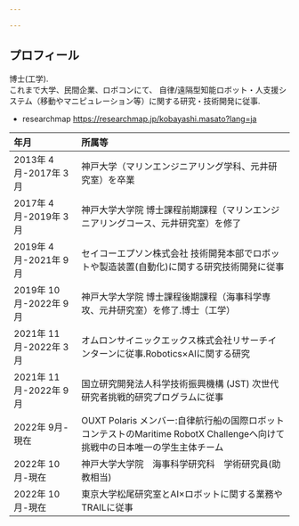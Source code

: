 ```yaml
---

---
```

## プロフィール
博士(工学).<br>
これまで大学、民間企業、ロボコンにて、
自律/遠隔型知能ロボット・人支援システム（移動やマニピュレーション等）に関する研究・技術開発に従事.<br>
- researchmap
https://researchmap.jp/kobayashi.masato?lang=ja

| 年月 | 所属等 |
|:-|:-|
| 2013年 4月-2017年 3月 | 神戸大学（マリンエンジニアリング学科、元井研究室）を卒業|
| 2017年 4月-2019年 3月 | 神戸大学大学院 博士課程前期課程（マリンエンジニアリングコース、元井研究室）を修了|
| 2019年 4月-2021年 9月 | セイコーエプソン株式会社 技術開発本部でロボットや製造装置(自動化)に関する研究技術開発に従事|
| 2019年 10月-2022年 9月 | 神戸大学大学院 博士課程後期課程（海事科学専攻、元井研究室）を修了.博士（工学）|
| 2021年 11月-2022年 3月 | オムロンサイニックエックス株式会社リサーチインターンに従事.Robotics×AIに関する研究|
| 2021年 11月-2022年 9月 | 国立研究開発法人科学技術振興機構 (JST) 次世代研究者挑戦的研究プログラムに従事|
| 2022年 9月-現在 | OUXT Polaris メンバー:自律航行船の国際ロボットコンテストのMaritime RobotX Challengeへ向けて挑戦中の日本唯一の学生主体チーム|
| 2022年 10月-現在 | 神戸大学大学院　海事科学研究科　学術研究員(助教相当)|
| 2022年 10月-現在 | 東京大学松尾研究室とAI×ロボットに関する業務やTRAILに従事|

